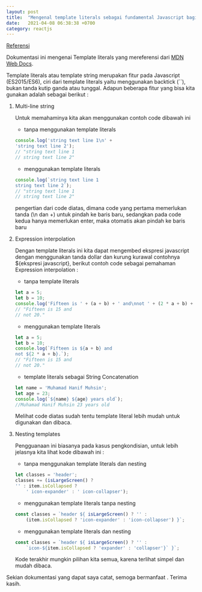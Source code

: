```yaml
---
layout: post
title:  "Mengenal template literals sebagai fundamental Javascript bagi pengguna React"
date:   2021-04-08 06:38:38 +0700
category: reactjs
---
```


[Referensi](https://developer.mozilla.org/en-US/docs/Web/JavaScript/Reference/Template_literals)

Dokumentasi ini mengenai Template literals yang mereferensi dari [MDN Web Docs](https://developer.mozilla.org/en-US/).

Template literals atau template string merupakan fitur pada Javascript (ES2015/ES6), ciri dari template literals yaitu menggunakan backtick (``), bukan tanda kutip ganda atau tunggal. Adapun beberapa fitur yang bisa kita gunakan adalah sebagai berikut :

1. Multi-line string

    Untuk memahaminya kita akan menggunakan contoh code dibawah ini

    - tanpa menggunakan template literals
    ```javascript
    console.log('string text line 1\n' +
    'string text line 2');
    // "string text line 1
    // string text line 2"
    ```
    - menggunakan template literals
    ```javascript
    console.log(`string text line 1
    string text line 2`);
    // "string text line 1
    // string text line 2"
    ```

    pengertian dari code diatas, dimana code yang pertama memerlukan tanda (\n dan +) untuk pindah ke baris baru, sedangkan pada code kedua hanya memerlukan enter, maka otomatis akan pindah ke baris baru

2. Expression interpolation

    Dengan template literals ini kita dapat mengembed ekspresi javascript dengan menggunakan tanda dollar dan kurung kurawal contohnya ${ekspresi javascript}, berikut contoh code sebagai pemahaman Expression interpolation :

    - tanpa template literals
    ```javascript
    let a = 5;
    let b = 10;
    console.log('Fifteen is ' + (a + b) + ' and\nnot ' + (2 * a + b) + '.');
    // "Fifteen is 15 and
    // not 20."
    ```
    - menggunakan template literals
    ```javascript
    let a = 5;
    let b = 10;
    console.log(`Fifteen is ${a + b} and
    not ${2 * a + b}.`);
    // "Fifteen is 15 and
    // not 20."
    ```
    - template literals sebagai String Concatenation
    ```javascript
    let name = 'Muhamad Hanif Muhsin';
    let age = 23;
    console.log(`${name} ${age} years old`);
    //Muhamad Hanif Muhsin 23 years old
    ```

    Melihat code diatas sudah tentu template literal lebih mudah untuk digunakan dan dibaca.

3. Nesting templates

    Pengguanaan ini biasanya pada kasus pengkondisian, untuk lebih jelasnya kita lihat kode dibawah ini :

    - tanpa menggunakan template literals dan nesting
    ```javascript
    let classes = 'header';
    classes += (isLargeScreen() ?
    '' : item.isCollapsed ?
        ' icon-expander' : ' icon-collapser');
    ```
    - menggunakan template literals tanpa nesting
    ```javascript
    const classes = `header ${ isLargeScreen() ? '' :
        (item.isCollapsed ? 'icon-expander' : 'icon-collapser') }`;
    ```

    - menggunakan template literals dan nesting
    ```javascript
    const classes = `header ${ isLargeScreen() ? '' :
        `icon-${item.isCollapsed ? 'expander' : 'collapser'}` }`;
    ```

    Kode terakhir mungkin pilihan kita semua, karena terlihat simpel dan mudah dibaca.

Sekian dokumentasi yang dapat saya catat, semoga bermanfaat . Terima kasih.





